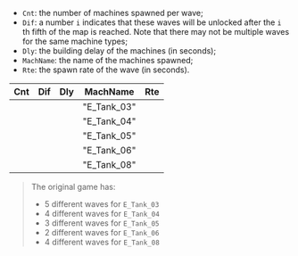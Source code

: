 - `Cnt`: the number of machines spawned per wave;
- `Dif`: a number `i` indicates that these waves will be unlocked after the `i` th fifth of the map is reached.
  Note that there may not be multiple waves for the same machine types;
- `Dly`: the building delay of the machines (in seconds);
- `MachName`: the name of the machines spawned;
- `Rte`: the spawn rate of the wave (in seconds).

| Cnt | Dif | Dly |  MachName  | Rte |
| :-: | :-: | :-: | :---------: | :-: |
|    |    |    | "E_Tank_03" |    |
|    |    |    | "E_Tank_04" |    |
|    |    |    | "E_Tank_05" |    |
|    |    |    | "E_Tank_06" |    |
|    |    |    | "E_Tank_08" |    |

> The original game has:
>
> * 5 different waves for `E_Tank_03`
> * 4 different waves for `E_Tank_04`
> * 3 different waves for `E_Tank_05`
> * 2 different waves for `E_Tank_06`
> * 4 different waves for `E_Tank_08`
